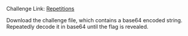 Challenge Link: [Repetitions](https://play.picoctf.org/practice/challenge/371)

Download the challenge file, which contains a base64 encoded string. Repeatedly decode it in base64 until the flag is revealed.
